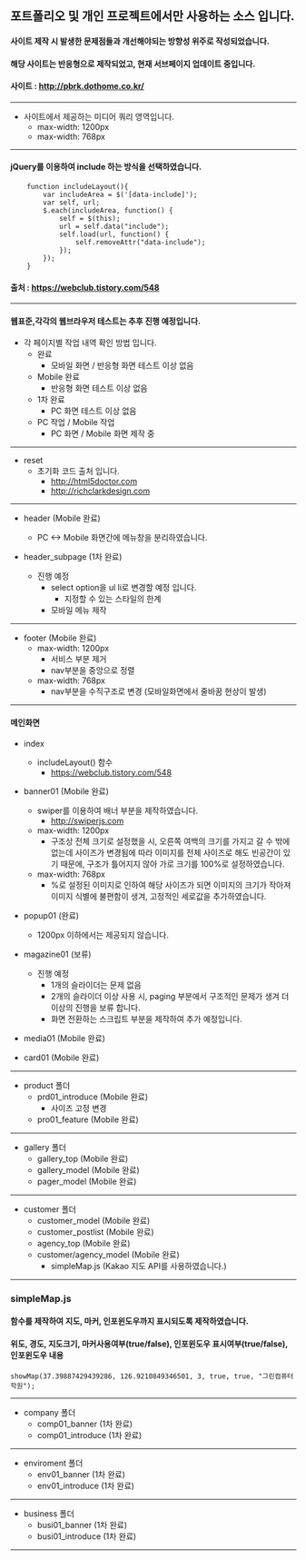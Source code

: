 ## 포트폴리오 및 개인 프로젝트에서만 사용하는 소스 입니다.  
#### 사이트 제작 시 발생한 문제점들과 개선해야되는 방향성 위주로 작성되었습니다.
#### 해당 사이트는 반응형으로 제작되었고, 현재 서브페이지 업데이트 중입니다.
#### 사이트 : http://pbrk.dothome.co.kr/
--------------------
* 사이트에서 제공하는 미디어 쿼리 영역입니다.
  - max-width: 1200px
  - max-width: 768px
--------------------
#### jQuery를 이용하여 include 하는 방식을 선택하였습니다.  

```
    function includeLayout(){
        var includeArea = $('[data-include]');
        var self, url;
        $.each(includeArea, function() {
            self = $(this);
            url = self.data("include");
            self.load(url, function() {
                self.removeAttr("data-include");
            });
        });
    }  
```


#### 출처 : https://webclub.tistory.com/548   
--------------------
#### 웹표준,각각의 웹브라우저 테스트는 추후 진행 예정입니다.
* 각 페이지별 작업 내역 확인 방법 입니다.
  - 완료
    + 모바일 화면 / 반응형 화면 테스트 이상 없음
  - Mobile 완료
    + 반응형 화면 테스트 이상 없음
  - 1차 완료
    + PC 화면 테스트 이상 없음
  - PC 작업 / Mobile 작업
    + PC 화면 / Mobile 화면 제작 중
--------------------
* reset
  - 초기화 코드 출처 입니다.
    + http://html5doctor.com
    + http://richclarkdesign.com
--------------------
* header (Mobile 완료)
  - PC <-> Mobile 화면간에 메뉴창을 분리하였습니다.

* header_subpage (1차 완료)
  - 진행 예정
    + select option을 ul li로 변경할 예정 입니다.
      + 지정할 수 있는 스타일의 한계
    + 모바일 메뉴 제작
--------------------
* footer (Mobile 완료)
  - max-width: 1200px
    + 서비스 부분 제거
    + nav부분을 중앙으로 정렬
  - max-width: 768px
    + nav부분을 수직구조로 변경 (모바일화면에서 줄바꿈 현상이 발생)
--------------------
#### 메인화면
* index
  - includeLayout() 함수
    + https://webclub.tistory.com/548   

* banner01 (Mobile 완료)
  - swiper를 이용하여 배너 부분을 제작하였습니다.
    + http://swiperjs.com
  - max-width: 1200px
    + 구조상 전체 크기로 설정했을 시, 오른쪽 여백의 크기를 가지고 갈 수 밖에 없는데 사이즈가 변경됨에 따라 이미지를 전체 사이즈로 해도 빈공간이 있기 때문에, 구조가 틀어지지 않아 가로 크기를 100%로 설정하였습니다.
  - max-width: 768px
    + %로 설정된 이미지로 인하여 해당 사이즈가 되면 이미지의 크기가 작아져 이미지 식별에 불편함이 생겨, 고정적인 세로값을 추가하였습니다.

* popup01 (완료)
  - 1200px 이하에서는 제공되지 않습니다.

* magazine01 (보류)
  - 진행 예정
    + 1개의 슬라이더는 문제 없음
    + 2개의 슬라이더 이상 사용 시, paging 부분에서 구조적인 문제가 생겨 더 이상의 진행을 보류 합니다.
    + 화면 전환하는 스크립트 부분을 제작하여 추가 예정입니다.

* media01 (Mobile 완료)
* card01 (Mobile 완료)
--------------------
* product 폴더
  - prd01_introduce (Mobile 완료)
    + 사이즈 고정 변경
  - pro01_feature (Mobile 완료)
--------------------
* gallery 폴더
  - gallery_top (Mobile 완료)
  - gallery_model (Mobile 완료)
  - pager_model (Mobile 완료)
--------------------
* customer 폴더
  - customer_model (Mobile 완료)
  - customer_postlist (Mobile 완료)
  - agency_top (Mobile 완료)
  - customer/agency_model (Mobile 완료)
    - simpleMap.js (Kakao 지도 API를 사용하였습니다.)
-------------------
### simpleMap.js
#### 함수를 제작하여 지도, 마커, 인포윈도우까지 표시되도록 제작하였습니다.
#### 위도, 경도, 지도크기, 마커사용여부(true/false), 인포윈도우 표시여부(true/false), 인포윈도우 내용
```  
showMap(37.39887429439286, 126.9210849346501, 3, true, true, "그린컴퓨터학원");  
```
--------------------
* company 폴더
  - comp01_banner (1차 완료)
  - comp01_introduce (1차 완료)
--------------------
* enviroment 폴더
  - env01_banner (1차 완료)
  - env01_introduce (1차 완료)
--------------------
* business 폴더
  - busi01_banner (1차 완료)
  - busi01_introduce (1차 완료)
--------------------
